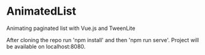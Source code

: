 # AnimatedList
Animating paginated list with Vue.js and TweenLite

After cloning the repo run 'npm install' and then 'npm run serve'. Project will be available on localhost:8080.
